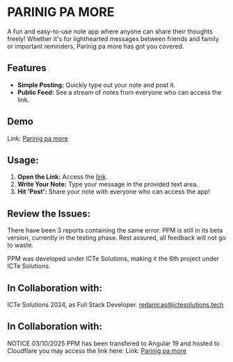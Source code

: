 # **PARINIG PA MORE**

A fun and easy-to-use note app where anyone can share their thoughts freely! Whether it's for lighthearted messages between friends and family or important reminders, Parinig pa more has got you covered.

## **Features**

- **Simple Posting:** Quickly type out your note and post it.
- **Public Feed:** See a stream of notes from everyone who can access the link.

## **Demo**

Link: [Parinig pa more](http://parinigpamore.unaux.com)

## **Usage:**

1. **Open the Link:** Access the [link](http://parinigpamore.unaux.com).
2. **Write Your Note:** Type your message in the provided text area.
3. **Hit 'Post':** Share your note with everyone who can access the app!

## **Review the Issues:**

There have been 3 reports containing the same error. PPM is still in its beta version, currently in the testing phase. Rest assured, all feedback will not go to waste.

PPM was developed under ICTe Solutions, making it the 6th project under ICTe Solutions.

## **In Collaboration with:**
ICTe Solutions 2024, as Full Stack Developer.
redanicas@ictesolutions.tech

## **In Collaboration with:**
NOTICE 03/10/2025 PPM has been transfered to Angular 19 and hosted to Cloudflare you may access the link here: 
Link: [Parinig pa more](https://ppmcdn.pages.dev)
